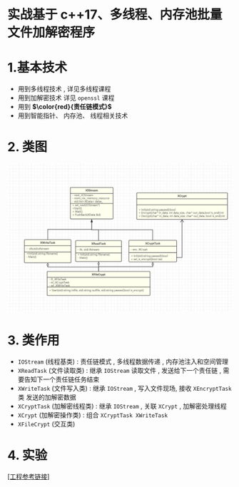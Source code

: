 # 实战基于 c++17、多线程、内存池批量文件加解密程序

# 1.基本技术

* 用到多线程技术 , 详见多线程课程
* 用到加解密技术 详见 `openssl` 课程
* 用到 **$\color{red}{责任链模式}$**
* 用到智能指针、 内存池、 线程相关技术  

# 2. 类图

<img src="assets/image-20231024175238365.png" alt="image-20231024175238365" />

# 3. 类作用

* `IOStream` (线程基类) :  责任链模式 , 多线程数据传递 , 内存池注入和空间管理
* `XReadTask` (文件读取类) : 继承 `IOStream` 读取文件 , 发送给下一个责任链 , 需要告知下一个责任链任务结束
* `XWriteTask` (文件写入类) : 继承 `IOStream` , 写入文件现场, 接收 `XEncryptTask` 类 发送的加解密数据
* `XCryptTask` (加解密线程类) : 继承 `IOStream` , 关联 `XCrypt` , 加解密处理线程
* `XCrypt` (加解密操作类) : 组合 `XCryptTask XWriteTask `
* `XFileCrypt` (交互类) 

# 4. 实验

[[工程参考链接]]()

>```c++
>
>```
>
>

